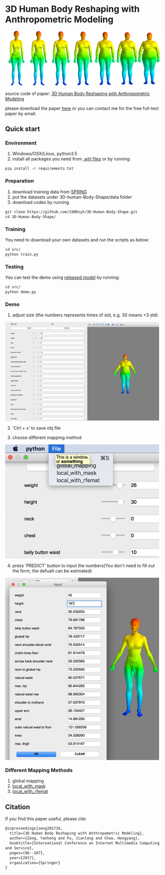 # 3D Human Body Reshaping with Anthropometric Modeling  

![creating by deform-based global mapping](https://raw.githubusercontent.com/1900zyh/3D-Human-Body-Shape/master/docs/dg-h.png)

source code of paper: [3D Human Body Reshaping with Anthropometric Modeling](https://link.springer.com/chapter/10.1007/978-981-10-8530-7_10) 

please download the paper [here](https://link.springer.com/content/pdf/10.1007%2F978-981-10-8530-7_10.pdf) or you can contact me for the free full-text paper by email. 

## Quick start

### Environment  
1. Windows/OSX/Linux, python3.5
2. install all packages you need from [.whl files](https://www.lfd.uci.edu/~gohlke/pythonlibs/#pyqt4) or by running:
```
pip install -r requirements.txt
```

### Preparation
1. download training data from [SPRING](https://graphics.soe.ucsc.edu/data/BodyModels/index.html)
2. put the datasets under 3D-human-Body-Shape/data folder 
3. download codes by running
```
git clone https://github.com/1900zyh/3D-Human-Body-Shape.git
cd 3D-Human-Body-Shape/
```


### Training
You need to download your own datasets and run the scripts as below:
```
cd src/ 
python train.py
```

### Testing
You can test the demo using [released model](https://github.com/1900zyh/3D-Human-Body-Shape/tree/master/release_model) by running:
```
cd src/
python demo.py
```

### Demo
1. adjust size (the numbers represents times of std, e.g. 30 means +3 std)
<img src="https://raw.githubusercontent.com/1900zyh/3D-Human-Body-Shape/master/docs/fig1.png" width="500" hegiht="313" align=center />

2. 'Ctrl + s' to save obj file

3. choose different mapping method
<img src="https://raw.githubusercontent.com/1900zyh/3D-Human-Body-Shape/master/docs/fig2.png" width="500" hegiht="313" align=center />

4. press 'PREDICT' button to input the numbers(You don't need to fill out the form, the defualt can be estimated)
<img src="https://raw.githubusercontent.com/1900zyh/3D-Human-Body-Shape/master/docs/fig3.png" width="500" hegiht="313" align=center />

### Different Mapping Methods
1. global mapping
2. [local_with_mask](https://dl.acm.org/citation.cfm?id=2758217)
3. [local_with_rfemat](https://link.springer.com/chapter/10.1007/978-981-10-8530-7_10)


## Citation  
If you find this paper useful, please cite:

```
@inproceedings{zeng20173d,
  title={3D Human Body Reshaping with Anthropometric Modeling},
  author={Zeng, Yanhong and Fu, Jianlong and Chao, Hongyang},
  booktitle={International Conference on Internet Multimedia Computing and Service},
  pages={96--107},
  year={2017},
  organization={Springer}
}
```
